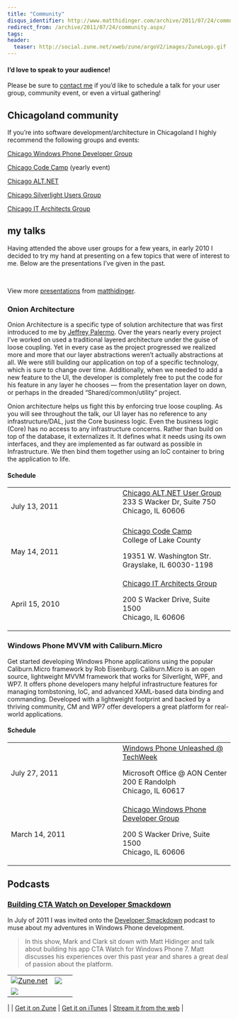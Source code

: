 ```yaml
---
title: "Community"
disqus_identifier: http://www.matthidinger.com/archive/2011/07/24/community.aspx
redirect_from: /archive/2011/07/24/community.aspx/
tags: 
header:
  teaser: http://social.zune.net/xweb/zune/argoV2/images/ZuneLogo.gif
---
```

#### I’d love to speak to your audience!

Please be sure to [contact me](http://matthidinger.com/contact.aspx) if you’d like to schedule a talk for your user group, community event, or even a virtual gathering!

Chicagoland community
---------------------

If you’re into software development/architecture in Chicagoland I highly recommend the following groups and events:

[Chicago Windows Phone Developer Group](http://www.meetup.com/Chicago-Windows-Phone-Developers/)

[Chicago Code Camp](http://chicagocodecamp.com/) (yearly event)

[Chicago ALT.NET](http://chicagoalt.net/Home)

[Chicago Silverlight Users Group](http://chicagosilverlight.eventbrite.com/)

[Chicago IT Architects Group](http://www.chicagoarchitectsgroup.com/)

my talks
--------

Having attended the above user groups for a few years, in early 2010 I decided to try my hand at presenting on a few topics that were of interest to me. Below are the presentations I’ve given in the past.

 

View more [presentations](http://www.slideshare.net/) from [matthidinger](http://www.slideshare.net/matthidinger).

### Onion Architecture

Onion Architecture is a specific type of solution architecture that was first introduced to me by [Jeffrey Palermo](http://jeffreypalermo.com/blog/the-onion-architecture-part-1/). Over the years nearly every project I’ve worked on used a traditional layered architecture under the guise of loose coupling. Yet in every case as the project progressed we realized more and more that our layer abstractions weren’t actually abstractions at all. We were still building our application on top of a specific technology, which is sure to change over time. Additionally, when we needed to add a new feature to the UI, the developer is completely free to put the code for his feature in any layer he chooses — from the presentation layer on down, or perhaps in the dreaded “Shared/common/utility” project.

Onion architecture helps us fight this by enforcing true loose coupling. As you will see throughout the talk, our UI layer has no reference to any infrastructure/DAL, just the Core business logic. Even the business logic (Core) has no access to any infrastructure concerns. Rather than build on top of the database, it externalizes it. It defines what it needs using its own interfaces, and they are implemented as far outward as possible in Infrastructure. We then bind them together using an IoC container to bring the application to life.

#### Schedule

<table>
<colgroup>
<col width="50%" />
<col width="50%" />
</colgroup>
<tbody>
<tr class="odd">
<td>July 13, 2011</td>
<td><a href="http://chicagoalt.net/event/july-2011-meeting-onion-architecture-with-asp-net-mvc">Chicago ALT.NET User Group</a> <br />
233 S Wacker Dr, Suite 750<br />
Chicago, IL 60606<br />
<br />
</td>
</tr>
<tr class="even">
<td>May 14, 2011</td>
<td><a href="http://chicagocodecamp.com/sessions/28">Chicago Code Camp</a><br />
College of Lake County
<p>19351 W. Washington Str.<br />
Grayslake, IL 60030-1198</p></td>
</tr>
<tr class="odd">
<td>April 15, 2010</td>
<td><a href="http://chicagoarchitectsgroup.com/Meetings.aspx?mid=18">Chicago IT Architects Group</a><br />

<p>200 S Wacker Drive, Suite 1500<br />
Chicago, IL 60606</p></td>
</tr>
</tbody>
</table>

### Windows Phone MVVM with Caliburn.Micro

Get started developing Windows Phone applications using the popular Caliburn.Micro framework by Rob Eisenburg. Caliburn.Micro is an open source, lightweight MVVM framework that works for Silverlight, WPF, and WP7. It offers phone developers many helpful infrastructure features for managing tombstoning, IoC, and advanced XAML-based data binding and commanding. Developed with a lightweight footprint and backed by a thriving community, CM and WP7 offer developers a great platform for real-world applications.

#### Schedule

<table>
<colgroup>
<col width="50%" />
<col width="50%" />
</colgroup>
<tbody>
<tr class="odd">
<td>July 27, 2011</td>
<td><a href="http://windowsphonetechweek.eventbrite.com/">Windows Phone Unleashed @ TechWeek</a><br />

<p>Microsoft Office @ AON Center<br />
200 E Randolph<br />
Chicago, IL 60617</p></td>
</tr>
<tr class="even">
<td>March 14, 2011</td>
<td><a href="http://www.meetup.com/Chicago-Windows-Phone-Developers/events/16679113/">Chicago Windows Phone Developer Group</a><br />

<p>200 S Wacker Drive, Suite 1500<br />
Chicago, IL 60606</p></td>
</tr>
</tbody>
</table>

Podcasts
--------

### [Building CTA Watch on Developer Smackdown](http://developersmackdown.com/archives/show/53)

In July of 2011 I was invited onto the [Developer Smackdown](http://developersmackdown.com/archives/show/53) podcast to muse about my adventures in Windows Phone development.

> In this show, Mark and Clark sit down with Matt Hidinger and talk about building his app CTA Watch for Windows Phone 7. Matt discusses his experiences over this past year and shares a great deal of passion about the platform.

|                                                                                                                                                               |                                                                                                                                                                                         |                                                                                                                                                                                             |
|---------------------------------------------------------------------------------------------------------------------------------------------------------------|-----------------------------------------------------------------------------------------------------------------------------------------------------------------------------------------|---------------------------------------------------------------------------------------------------------------------------------------------------------------------------------------------|
| [![Zune.net](http://social.zune.net/xweb/zune/argoV2/images/ZuneLogo.gif)](http://social.zune.net/podcast/The-Smackdown/dc0d78a9-8d5d-4fb4-b205-1491945cab7c) | ![](http://www.rechargebiomedical.com/blog/wp-content/uploads/2011/02/itunes_logo1.jpg)
 | ![](http://a4.mzstatic.com/us/r30/Podcasts/d5/69/49/ps.jbzitkii.170x170-75.jpg)
 |
| [Get it on Zune](http://social.zune.net/podcast/The-Smackdown/dc0d78a9-8d5d-4fb4-b205-1491945cab7c)                                                           | [Get it on iTunes](http://itunes.apple.com/us/podcast/the-smackdown/id331905132)                                                                                                        | [Stream it from the web](http://developersmackdown.com/Archives/Show/53)                                                                                                                    |



